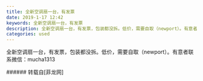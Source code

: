```yaml
---
title: 全新空调扇一台，有发票
date: 2019-1-17 12:42
keywords: 全新空调扇一台，有发票
description: 全新空调扇一台，有发票，包装都没拆。低价，需要自取（newport）。有意者联系微信：mucha1313
categories: used
---
```

<td class="t_f" id="postmessage_2720032">

全新空调扇一台，有发票，包装都没拆。低价，需要自取（newport）。有意者联系微信：mucha1313<br/>
</td>
###### 转载自[菲龙网]